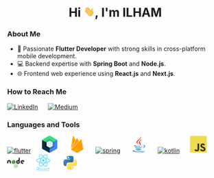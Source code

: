 <h1 align="center">Hi <img src="https://raw.githubusercontent.com/ABSphreak/ABSphreak/master/gifs/Hi.gif" height="25px">, I'm ILHAM</h1>

<h3 align="left">About Me</h3>

- 🚀 Passionate **Flutter Developer** with strong skills in cross-platform mobile development.
- 💻 Backend expertise with **Spring Boot** and **Node.js**.
- 🌐 Frontend web experience using **React.js** and **Next.js**.

<h3 align="left">How to Reach Me</h3>

<p align="left">

  [<img src="https://www.vectorlogo.zone/logos/linkedin/linkedin-tile.svg" alt="LinkedIn" height="40px" />](https://linkedin.com/in/ilham-asgarli)
  &#8287;&#8287;&#8287;&#8287;
  [<img src="https://upload.vectorlogo.zone/logos/medium/images/75677b8c-27f6-4044-a05a-47a41c201148.svg" alt="Medium" height="40px" />](https://medium.com/@ilham-asgarli)

</p>

<h3 align="left">Languages and Tools</h3>

<p align="left">

  [<img src="https://www.vectorlogo.zone/logos/flutterio/flutterio-icon.svg" alt="flutter" height="40px" />](https://flutter.dev)
  &#8287;&#8287;&#8287;&#8287;
  [<img src="https://raw.githubusercontent.com/devicons/devicon/master/icons/jetpackcompose/jetpackcompose-original.svg" alt="jetpack compose" height="40px" />](https://developer.android.com/compose)
  &#8287;&#8287;&#8287;&#8287;
  [<img src="https://raw.githubusercontent.com/devicons/devicon/master/icons/firebase/firebase-plain.svg" alt="firebase" height="40px" />](https://firebase.google.com/)
  &#8287;&#8287;&#8287;&#8287;
  [<img src="https://www.vectorlogo.zone/logos/springio/springio-icon.svg" alt="spring" height="40px" />](https://spring.io/)
  &#8287;&#8287;&#8287;&#8287;
  [<img src="https://raw.githubusercontent.com/devicons/devicon/master/icons/java/java-original.svg" alt="java" height="40px" />](https://www.java.com)
  &#8287;&#8287;&#8287;&#8287;
  [<img src="https://www.vectorlogo.zone/logos/kotlinlang/kotlinlang-icon.svg" alt="kotlin" height="40px" />](https://kotlinlang.org)
  &#8287;&#8287;&#8287;&#8287;
  [<img src="https://raw.githubusercontent.com/devicons/devicon/master/icons/javascript/javascript-original.svg" alt="javascript" height="40px" />](https://developer.mozilla.org/en-US/docs/Web/JavaScript)
  &#8287;&#8287;&#8287;&#8287;
  [<img src="https://raw.githubusercontent.com/devicons/devicon/master/icons/nodejs/nodejs-original-wordmark.svg" alt="nodejs" height="40px" />](https://nodejs.org)
  &#8287;&#8287;&#8287;&#8287;
  [<img src="https://raw.githubusercontent.com/devicons/devicon/master/icons/react/react-original-wordmark.svg" alt="react" height="40px" />](https://reactjs.org/)
  &#8287;&#8287;&#8287;&#8287;
  [<img src="https://raw.githubusercontent.com/devicons/devicon/master/icons/python/python-original.svg" alt="python" height="40px" />](https://www.python.org)

</p>
